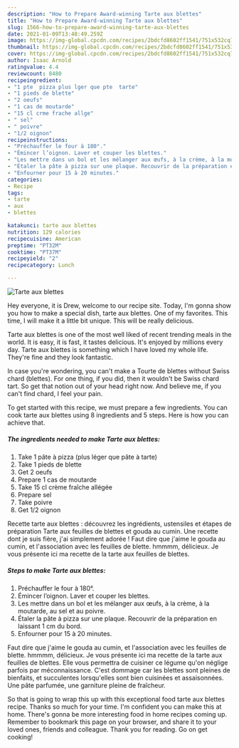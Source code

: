 ```yaml
---
description: "How to Prepare Award-winning Tarte aux blettes"
title: "How to Prepare Award-winning Tarte aux blettes"
slug: 1566-how-to-prepare-award-winning-tarte-aux-blettes
date: 2021-01-09T13:48:49.259Z
image: https://img-global.cpcdn.com/recipes/2bdcfd8602ff1541/751x532cq70/tarte-aux-blettes-photo-principale-de-la-recette.jpg
thumbnail: https://img-global.cpcdn.com/recipes/2bdcfd8602ff1541/751x532cq70/tarte-aux-blettes-photo-principale-de-la-recette.jpg
cover: https://img-global.cpcdn.com/recipes/2bdcfd8602ff1541/751x532cq70/tarte-aux-blettes-photo-principale-de-la-recette.jpg
author: Isaac Arnold
ratingvalue: 4.4
reviewcount: 8480
recipeingredient:
- "1 pte  pizza plus lger que pte  tarte"
- "1 pieds de blette"
- "2 oeufs"
- "1 cas de moutarde"
- "15 cl crme frache allge"
- " sel"
- " poivre"
- "1/2 oignon"
recipeinstructions:
- "Préchauffer le four à 180°."
- "Émincer l’oignon. Laver et couper les blettes."
- "Les mettre dans un bol et les mélanger aux œufs, à la crème, à la moutarde, au sel et au poivre."
- "Étaler la pâte à pizza sur une plaque. Recouvrir de la préparation en laissant 1 cm du bord."
- "Enfourner pour 15 à 20 minutes."
categories:
- Recipe
tags:
- tarte
- aux
- blettes

katakunci: tarte aux blettes 
nutrition: 129 calories
recipecuisine: American
preptime: "PT32M"
cooktime: "PT37M"
recipeyield: "2"
recipecategory: Lunch

---
```



![Tarte aux blettes](https://img-global.cpcdn.com/recipes/2bdcfd8602ff1541/751x532cq70/tarte-aux-blettes-photo-principale-de-la-recette.jpg)

Hey everyone, it is Drew, welcome to our recipe site. Today, I'm gonna show you how to make a special dish, tarte aux blettes. One of my favorites. This time, I will make it a little bit unique. This will be really delicious.

Tarte aux blettes is one of the most well liked of recent trending meals in the world. It is easy, it is fast, it tastes delicious. It's enjoyed by millions every day. Tarte aux blettes is something which I have loved my whole life. They're fine and they look fantastic.

In case you&#39;re wondering, you can&#39;t make a Tourte de blettes without Swiss chard (blettes). For one thing, if you did, then it wouldn&#39;t be Swiss chard tart. So get that notion out of your head right now. And believe me, if you can&#39;t find chard, I feel your pain.


To get started with this recipe, we must prepare a few ingredients. You can cook tarte aux blettes using 8 ingredients and 5 steps. Here is how you can achieve that.

<!--inarticleads1-->

##### The ingredients needed to make Tarte aux blettes:

1. Take 1 pâte à pizza (plus léger que pâte à tarte)
1. Take 1 pieds de blette
1. Get 2 oeufs
1. Prepare 1 cas de moutarde
1. Take 15 cl crème fraîche allégée
1. Prepare  sel
1. Take  poivre
1. Get 1/2 oignon


Recette tarte aux blettes : découvrez les ingrédients, ustensiles et étapes de préparation Tarte aux feuilles de blettes et gouda au cumin. Une recette dont je suis fière, j&#39;ai simplement adorée ! Faut dire que j&#39;aime le gouda au cumin, et l&#39;association avec les feuilles de blette. hmmmm, délicieux. Je vous présente ici ma recette de la tarte aux feuilles de blettes. 

<!--inarticleads2-->

##### Steps to make Tarte aux blettes:

1. Préchauffer le four à 180°.
1. Émincer l’oignon. Laver et couper les blettes.
1. Les mettre dans un bol et les mélanger aux œufs, à la crème, à la moutarde, au sel et au poivre.
1. Étaler la pâte à pizza sur une plaque. Recouvrir de la préparation en laissant 1 cm du bord.
1. Enfourner pour 15 à 20 minutes.


Faut dire que j&#39;aime le gouda au cumin, et l&#39;association avec les feuilles de blette. hmmmm, délicieux. Je vous présente ici ma recette de la tarte aux feuilles de blettes. Elle vous permettra de cuisiner ce légume qu&#39;on néglige parfois par méconnaissance. C&#39;est dommage car les blettes sont pleines de bienfaits, et succulentes lorsqu&#39;elles sont bien cuisinées et assaisonnées. Une pâte parfumée, une garniture pleine de fraîcheur. 

So that is going to wrap this up with this exceptional food tarte aux blettes recipe. Thanks so much for your time. I'm confident you can make this at home. There's gonna be more interesting food in home recipes coming up. Remember to bookmark this page on your browser, and share it to your loved ones, friends and colleague. Thank you for reading. Go on get cooking!
